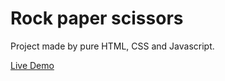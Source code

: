 # Rock paper scissors 
Project made by pure HTML, CSS and Javascript.

[Live Demo](https://bishoyhanykamel.github.io/rock-paper-scissor)
